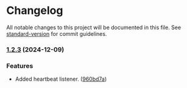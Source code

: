 # Changelog

All notable changes to this project will be documented in this file. See [standard-version](https://github.com/conventional-changelog/standard-version) for commit guidelines.

### [1.2.3](https://github.com/openfeed-org/sdk-js/compare/1.2.2...1.2.3) (2024-12-09)


### Features

* Added heartbeat listener. ([960bd7a](https://github.com/openfeed-org/sdk-js/commit/960bd7ad27b0cd1c5dfe9714a315d72fdad588b0))

